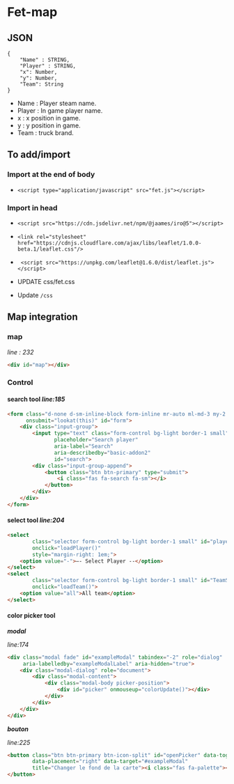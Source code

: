 # Fet-map

## JSON
```
{
    "Name" : STRING,
    "Player" : STRING,
    "x": Number,
    "y": Number,
    "Team": String
}
```

- Name : Player steam name.
- Player : In game player name.
- x : x position in game.
- y : y position in game.
- Team : truck brand.

## To add/import

### Import at the end of body
- ```<script type="application/javascript" src="fet.js"></script>```

### Import in head
- ```<script src="https://cdn.jsdelivr.net/npm/@jaames/iro@5"></script>``` 
- ```<link rel="stylesheet" href="https://cdnjs.cloudflare.com/ajax/libs/leaflet/1.0.0-beta.1/leaflet.css"/>```
- ```` <script src="https://unpkg.com/leaflet@1.6.0/dist/leaflet.js"></script>````
- UPDATE css/fet.css


- Update `````/css`````

## Map integration

### map
_line : 232_

`````html
<div id="map"></div>
`````

### Control

#### search tool _line:185_

````html
<form class="d-none d-sm-inline-block form-inline mr-auto ml-md-3 my-2 my-md-0 mw-100"
      onsubmit="lookat(this)" id="form">
    <div class="input-group">
        <input type="text" class="form-control bg-light border-1 small"
               placeholder="Search player"
               aria-label="Search"
               aria-describedby="basic-addon2"
               id="search">
        <div class="input-group-append">
            <button class="btn btn-primary" type="submit">
                <i class="fas fa-search fa-sm"></i>
            </button>
        </div>
    </div>
</form>
````

#### select tool _line:204_

`````html
<select
        class="selector form-control bg-light border-1 small" id="playerSelector"
        onclick="loadPlayer()"
        style="margin-right: 1em;">
    <option value="-">–- Select Player --</option>
</select>
<select
        class="selector form-control bg-light border-1 small" id="TeamSelector"
        onclick="loadTeam()">
    <option value="all">All team</option>
</select>
`````

#### color picker tool 

***modal*** 

_line:174_
```html
<div class="modal fade" id="exampleModal" tabindex="-2" role="dialog"
     aria-labelledby="exampleModalLabel" aria-hidden="true">
    <div class="modal-dialog" role="document">
        <div class="modal-content">
            <div class="modal-body picker-position">
                <div id="picker" onmouseup="colorUpdate()"></div>
            </div>
        </div>
    </div>
</div>
```

***bouton*** 

_line:225_

```html
<button class="btn btn-primary btn-icon-split" id="openPicker" data-toggle="modal"
        data-placement="right" data-target="#exampleModal"
        title="Changer le fond de la carte"><i class="fas fa-palette"></i>
</button>
`````


